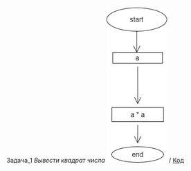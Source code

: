 Задача_1 *Вывести квадрат числа* ![блок-схема](First01\diagram.drawio.png) / [Код](First01\Program.cs)
